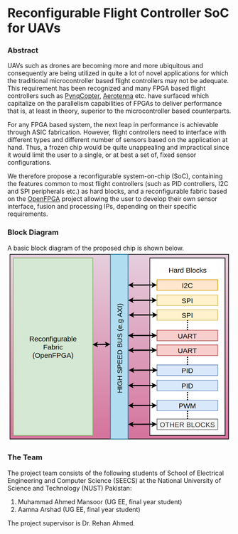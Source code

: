 # Reconfigurable Flight Controller SoC for UAVs
### Abstract
UAVs such as drones are becoming more and more ubiquitous and consequently are being utilized in quite a lot of novel applications for which the traditional microcontroller based flight controllers may not be adequate. This requirement has been recognized and many FPGA based flight controllers such as [PynqCopter](https://github.com/UCSD-E4E/pynq-copter), [Aerotenna](https://aerotenna.com/ocpoc-cyclone/) etc. have surfaced which capitalize on the parallelism capabilities of FPGAs to deliver performance that is, at least in theory, superior to the microcontroller based counterparts.

For any FPGA based system, the next leap in performance is achievable through ASIC fabrication. However, flight controllers need to interface with different types and different number of sensors based on the application at hand. Thus, a frozen chip would be quite unappealing and impractical since it would limit the user to a single, or at best a set of, fixed sensor configurations.

We therefore propose a reconfigurable system-on-chip (SoC), containing the features common to most flight controllers (such as PID controllers, I2C and SPI peripherals etc.) as hard blocks, and a reconfigurable fabric based on the [OpenFPGA](https://github.com/lnis-uofu/OpenFPGA) project allowing the user to develop their own sensor interface, fusion and processing IPs, depending on their specific requirements.
### Block Diagram
A basic block diagram of the proposed chip is shown below.
![alt text](https://raw.githubusercontent.com/Muhammad-Ahmed-Mansoor/flight_controller_chip/main/Block%20Diagram/Block%20Diagram%20NEW.png)
### The Team
The project team consists of the following students of School of Electrical Engineering and Computer Science (SEECS) at the National University of Science and Technology (NUST) Pakistan:
1. Muhammad Ahmed Mansoor (UG EE, final year student)
2. Aamna Arshad (UG EE, final year student)

The project supervisor is Dr. Rehan Ahmed.
